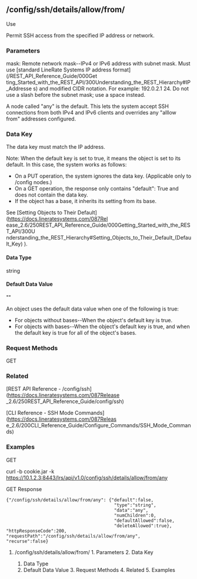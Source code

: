 ## /config/ssh/details/allow/from/<mask>

Use

Permit SSH access from the specified IP address or network.

### Parameters

mask: Remote network mask--IPv4 or IPv6 address with subnet mask. Must use
[standard LineRate Systems IP address format](/REST_API_Reference_Guide/000Get
ting_Started_with_the_REST_API/300Understanding_the_REST_Hierarchy#IP_Addresse
s) and modified CIDR notation. For example: 192.0.2.1 24. Do not use a slash
before the subnet mask; use a space instead.

A node called "any" is the default. This lets the system accept SSH
connections from both IPv4 and IPv6 clients and overrides any "alllow from"
addresses configured.

### Data Key

The data key must match the IP address.

Note: When the default key is set to true, it means the object is set to its
default. In this case, the system works as follows:

  * On a PUT operation, the system ignores the data key. (Applicable only to /config nodes.)
  * On a GET operation, the response only contains "default": True and does not contain the data key.
  * If the object has a base, it inherits its setting from its base.

See [Setting Objects to Their Default](https://docs.lineratesystems.com/087Rel
ease_2.6/250REST_API_Reference_Guide/000Getting_Started_with_the_REST_API/300U
nderstanding_the_REST_Hierarchy#Setting_Objects_to_Their_Default_(Default_Key)
).

#### Data Type

string

#### Default Data Value

""

An object uses the default data value when one of the following is true:

  * For objects without bases--When the object's default key is true.
  * For objects with bases--When the object's default key is true, and when the default key is true for all of the object's bases.

### Request Methods

GET

### Related

[REST API Reference - /config/ssh](https://docs.lineratesystems.com/087Release
_2.6/250REST_API_Reference_Guide/config/ssh)

[CLI Reference - SSH Mode Commands](https://docs.lineratesystems.com/087Releas
e_2.6/200CLI_Reference_Guide/Configure_Commands/SSH_Mode_Commands)

### Examples

GET

curl -b cookie.jar -k
https://10.1.2.3:8443/lrs/api/v1.0/config/ssh/details/allow/from/any

GET Response

    
    {"/config/ssh/details/allow/from/any": {"default":false,
                                             "type":"string",
                                             "data":"any",
                                             "numChildren":0,
                                             "defaultAllowed":false,
                                             "deleteAllowed":true},
    "httpResponseCode":200,
    "requestPath":"/config/ssh/details/allow/from/any",
    "recurse":false}

  1. /config/ssh/details/allow/from/<mask>
    1. Parameters
    2. Data Key
      1. Data Type
      2. Default Data Value
    3. Request Methods
    4. Related
    5. Examples

